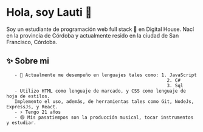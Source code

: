 # Hola, soy Lauti 👋                                                                    
Soy un estudiante de programación web full stack 🚀 en Digital House. Nací en la provincia de Córdoba y actualmente resido en la ciudad de San Francisco, Córdoba.

## ✨ Sobre mi
       - 🌱 Actualmente me desempeño en lenguajes tales como: 1. JavaScript
                                                               2. C#
                                                               3. Sql
       - Utilizo HTML como lenguaje de marcado, y CSS como lenguaje de hoja de estilos.
       Implemento el uso, además, de herramientas tales como Git, NodeJs, ExpressJs, y React.
       - ⚡ Tengo 21 años
       - 😄 Mis pasatiempos son la producción musical, tocar instrumentos y estudiar.
